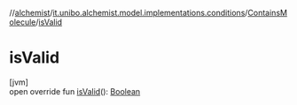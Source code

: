 //[alchemist](../../../index.md)/[it.unibo.alchemist.model.implementations.conditions](../index.md)/[ContainsMolecule](index.md)/[isValid](is-valid.md)

# isValid

[jvm]\
open override fun [isValid](is-valid.md)(): [Boolean](https://kotlinlang.org/api/latest/jvm/stdlib/kotlin/-boolean/index.html)
